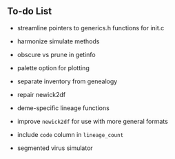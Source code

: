 ## To-do List

- streamline pointers to generics.h functions for init.c
- harmonize simulate methods
- obscure vs prune in getinfo
- palette option for plotting
- separate inventory from genealogy

- repair newick2df
- deme-specific lineage functions
- improve `newick2df` for use with more general formats
- include `code` column in `lineage_count`
- segmented virus simulator
